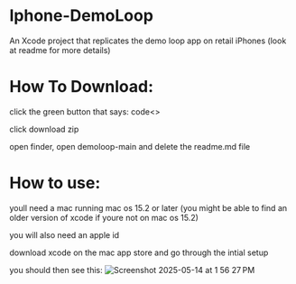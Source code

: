 # Iphone-DemoLoop
An Xcode project that replicates the demo loop app on retail iPhones (look at readme for more details)


# How To Download:

click the green button that says: code<>

click download zip

open finder, open demoloop-main and delete the readme.md file

# How to use:

youll need a mac running mac os 15.2 or later (you might be able to find an older version of xcode if youre not on mac os 15.2) 

you will also need an apple id

download xcode on the mac app store and go through the intial setup

you should then see this:
![Screenshot 2025-05-14 at 1 56 27 PM](https://github.com/user-attachments/assets/71d5b54d-9d50-472d-a4f0-0c7a974e664e)
